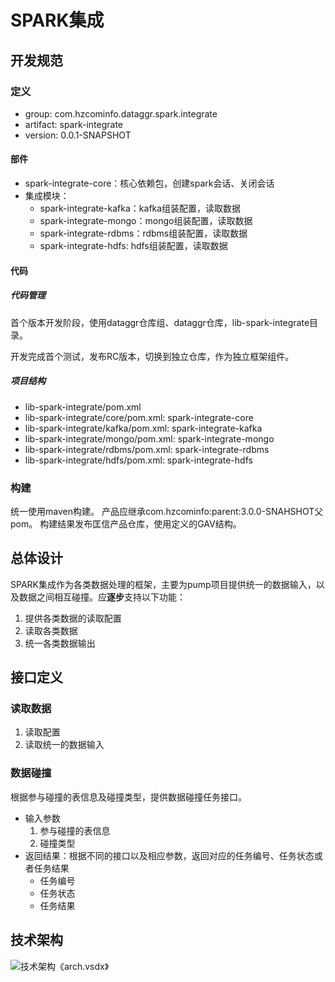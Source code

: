 # SPARK集成

## 开发规范

### 定义

- group: com.hzcominfo.dataggr.spark.integrate
- artifact: spark-integrate
- version: 0.0.1-SNAPSHOT

#### 部件

- spark-integrate-core：核心依赖包，创建spark会话、关闭会话
- 集成模块：
	- spark-integrate-kafka：kafka组装配置，读取数据
	- spark-integrate-mongo：mongo组装配置，读取数据
	- spark-integrate-rdbms：rdbms组装配置，读取数据
	- spark-integrate-hdfs: hdfs组装配置，读取数据
	

#### 代码

##### 代码管理

首个版本开发阶段，使用dataggr仓库组、dataggr仓库，lib-spark-integrate目录。

开发完成首个测试，发布RC版本，切换到独立仓库，作为独立框架组件。

##### 项目结构

- lib-spark-integrate/pom.xml
- lib-spark-integrate/core/pom.xml: spark-integrate-core
- lib-spark-integrate/kafka/pom.xml: spark-integrate-kafka
- lib-spark-integrate/mongo/pom.xml: spark-integrate-mongo
- lib-spark-integrate/rdbms/pom.xml: spark-integrate-rdbms
- lib-spark-integrate/hdfs/pom.xml: spark-integrate-hdfs

### 构建

统一使用maven构建。
产品应继承com.hzcominfo:parent:3.0.0-SNAHSHOT父pom。
构建结果发布匡信产品仓库，使用定义的GAV结构。

## 总体设计

SPARK集成作为各类数据处理的框架，主要为pump项目提供统一的数据输入，以及数据之间相互碰撞。应**逐步**支持以下功能：
1. 提供各类数据的读取配置
2. 读取各类数据
3. 统一各类数据输出

## 接口定义

### 读取数据

1. 读取配置
2. 读取统一的数据输入

### 数据碰撞

根据参与碰撞的表信息及碰撞类型，提供数据碰撞任务接口。

- 输入参数
	1. 参与碰撞的表信息
	2. 碰撞类型
- 返回结果：根据不同的接口以及相应参数，返回对应的任务编号、任务状态或者任务结果
	- 任务编号
	- 任务状态
	- 任务结果

## 技术架构

![技术架构《arch.vsdx》](docs/arch-large.jpg)